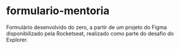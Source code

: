 # formulario-mentoria
Formulário desenvolvido do zero, a partir de um projeto do Figma disponibilizado pela Rocketseat, realizado como parte do desafio do Explorer.
